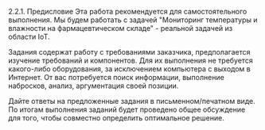 2.2.1. Предисловие
Эта работа рекомендуется для самостоятельного выполнения. Мы будем работать с задачей "Мониторинг температуры и влажности на фармацевтическом складе" - реальной задачей из области IoT.

Задания содержат работу с требованиями заказчика, предполагается изучение требований и компонентов. Для их выполнения не требуется какого-либо оборудования, за исключением компьютера с выходом в Интернет. От вас потребуется поиск информации, выполнение набросков, анализ, аргументация своей позиции.

Дайте ответы на предложенные задания в письменном/печатном виде. По итогам выполнения заданий будет проведено общее обсуждение для того, чтобы совместно определить оптимальное решение.

